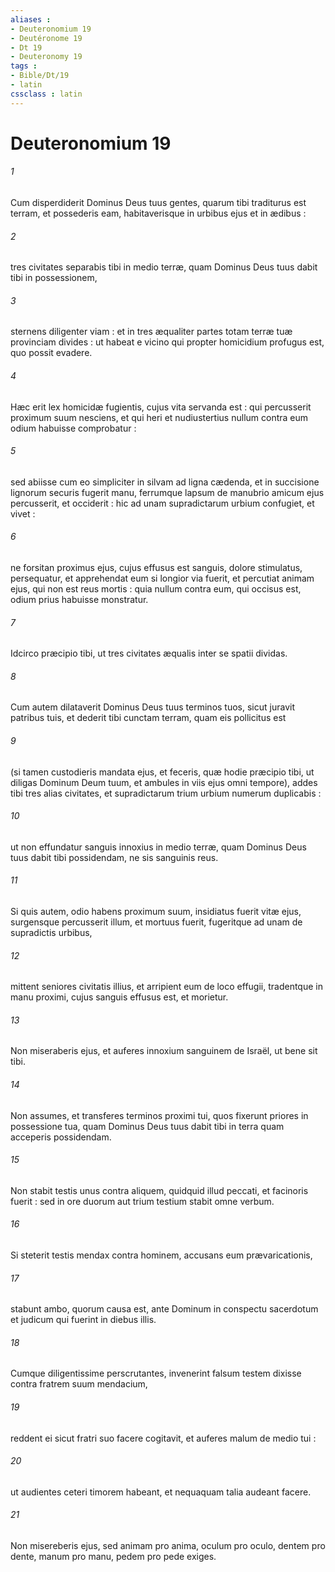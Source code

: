 ```yaml
---
aliases : 
- Deuteronomium 19
- Deutéronome 19
- Dt 19
- Deuteronomy 19
tags : 
- Bible/Dt/19
- latin
cssclass : latin
---
```


# Deuteronomium 19

###### 1
Cum disperdiderit Dominus Deus tuus gentes, quarum tibi traditurus est terram, et possederis eam, habitaverisque in urbibus ejus et in ædibus :
###### 2
tres civitates separabis tibi in medio terræ, quam Dominus Deus tuus dabit tibi in possessionem,
###### 3
sternens diligenter viam : et in tres æqualiter partes totam terræ tuæ provinciam divides : ut habeat e vicino qui propter homicidium profugus est, quo possit evadere.
###### 4
Hæc erit lex homicidæ fugientis, cujus vita servanda est : qui percusserit proximum suum nesciens, et qui heri et nudiustertius nullum contra eum odium habuisse comprobatur :
###### 5
sed abiisse cum eo simpliciter in silvam ad ligna cædenda, et in succisione lignorum securis fugerit manu, ferrumque lapsum de manubrio amicum ejus percusserit, et occiderit : hic ad unam supradictarum urbium confugiet, et vivet :
###### 6
ne forsitan proximus ejus, cujus effusus est sanguis, dolore stimulatus, persequatur, et apprehendat eum si longior via fuerit, et percutiat animam ejus, qui non est reus mortis : quia nullum contra eum, qui occisus est, odium prius habuisse monstratur.
###### 7
Idcirco præcipio tibi, ut tres civitates æqualis inter se spatii dividas.
###### 8
Cum autem dilataverit Dominus Deus tuus terminos tuos, sicut juravit patribus tuis, et dederit tibi cunctam terram, quam eis pollicitus est
###### 9
(si tamen custodieris mandata ejus, et feceris, quæ hodie præcipio tibi, ut diligas Dominum Deum tuum, et ambules in viis ejus omni tempore), addes tibi tres alias civitates, et supradictarum trium urbium numerum duplicabis :
###### 10
ut non effundatur sanguis innoxius in medio terræ, quam Dominus Deus tuus dabit tibi possidendam, ne sis sanguinis reus.
###### 11
Si quis autem, odio habens proximum suum, insidiatus fuerit vitæ ejus, surgensque percusserit illum, et mortuus fuerit, fugeritque ad unam de supradictis urbibus,
###### 12
mittent seniores civitatis illius, et arripient eum de loco effugii, tradentque in manu proximi, cujus sanguis effusus est, et morietur.
###### 13
Non miseraberis ejus, et auferes innoxium sanguinem de Israël, ut bene sit tibi.
###### 14
Non assumes, et transferes terminos proximi tui, quos fixerunt priores in possessione tua, quam Dominus Deus tuus dabit tibi in terra quam acceperis possidendam.
###### 15
Non stabit testis unus contra aliquem, quidquid illud peccati, et facinoris fuerit : sed in ore duorum aut trium testium stabit omne verbum.
###### 16
Si steterit testis mendax contra hominem, accusans eum prævaricationis,
###### 17
stabunt ambo, quorum causa est, ante Dominum in conspectu sacerdotum et judicum qui fuerint in diebus illis.
###### 18
Cumque diligentissime perscrutantes, invenerint falsum testem dixisse contra fratrem suum mendacium,
###### 19
reddent ei sicut fratri suo facere cogitavit, et auferes malum de medio tui :
###### 20
ut audientes ceteri timorem habeant, et nequaquam talia audeant facere.
###### 21
Non misereberis ejus, sed animam pro anima, oculum pro oculo, dentem pro dente, manum pro manu, pedem pro pede exiges.
